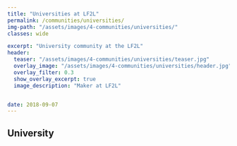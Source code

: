 ```yaml
---
title: "Universities at LF2L"
permalink: /communities/universities/
img-path: "/assets/images/4-communities/universities/"
classes: wide

excerpt: "University community at the LF2L"
header:
  teaser: "/assets/images/4-communities/universities/teaser.jpg"
  overlay_image: "/assets/images/4-communities/universities/header.jpg"
  overlay_filter: 0.3
  show_overlay_excerpt: true 
  image_description: "Maker at LF2L"


date: 2018-09-07
---
```



## University